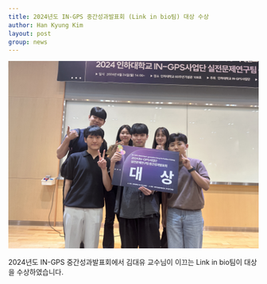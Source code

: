 ```yaml
---
title: 2024년도 IN-GPS 중간성과발표회 (Link in bio팀) 대상 수상
author: Han Kyung Kim
layout: post
group: news
---
```


 <img src="/static/img/news/gps2024.jpg" alt="MR5 2220 empty" class="img-responsive">

 2024년도 IN-GPS 중간성과발표회에서 김대유 교수님이 이끄는 Link in bio팀이 대상을 수상하였습니다.